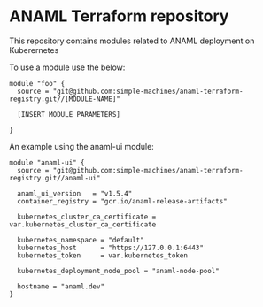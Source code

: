 # ANAML Terraform repository

This repository contains modules related to ANAML deployment on Kuberernetes

To use a module use the below:

```
module "foo" {
  source = "git@github.com:simple-machines/anaml-terraform-registry.git//[MODULE-NAME]"

  [INSERT MODULE PARAMETERS]

}
```

An example using the anaml-ui module:

```
module "anaml-ui" {
  source = "git@github.com:simple-machines/anaml-terraform-registry.git//anaml-ui"

  anaml_ui_version   = "v1.5.4"
  container_registry = "gcr.io/anaml-release-artifacts"

  kubernetes_cluster_ca_certificate = var.kubernetes_cluster_ca_certificate

  kubernetes_namespace = "default"
  kubernetes_host      = "https://127.0.0.1:6443"
  kubernetes_token     = var.kubernetes_token

  kubernetes_deployment_node_pool = "anaml-node-pool"

  hostname = "anaml.dev"
}

```
